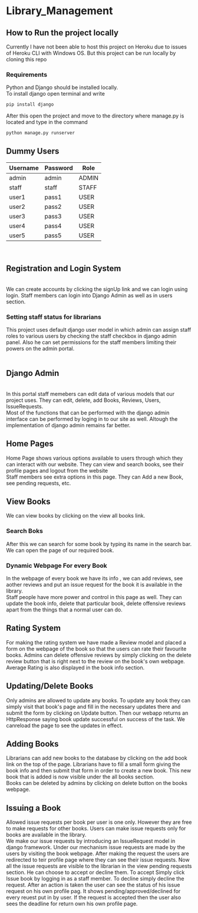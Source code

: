 # Library_Management

## How to Run the project locally
Currently I have not been able to host this project on Heroku due to issues of Heroku CLI with Windows OS. But this project can be run locally by cloning this repo
### Requirements
Python and Django should be installed locally.<br>
To install django open terminal and write 
```bash
pip install django
```
After this open the project and move to the directory where manage.py is located and type in the command
```bash
python manage.py runserver
```
## Dummy Users
|Username|Password|Role  |
|--------|--------|------|
|admin|admin|ADMIN|
|staff|staff|STAFF|
|user1|pass1|USER|
|user2|pass2|USER|
|user3|pass3|USER|
|user4|pass4|USER|
|user5|pass5|USER|
<br>

## Registration and Login System
<br>
We can create accounts by clicking the signUp link and we can login using login. Staff members can login into Django Admin as well as in users section.<br>

### Setting staff status for librarians
This project uses default django user model in which admin can assign staff roles to various users by checking the staff checkbox in django admin panel. Also he can set permissions
for the staff members limiting their powers on the admin portal.<br><br>

## Django Admin
<br>
In this portal staff memebers can edit data of various models that our project uses. They can edit, delete, add Books, Reviews, Users, IssueRequests.<br>
Most of the functions that can be performed with the django admin interface can be performed by loging in to our site as well. Altough the implementation of django admin remains far better.<br>

## Home Pages
Home Page shows various options available to users through which they can interact with our website. They can view and search books, see their profile pages and logout from the website<br>
Staff members see extra options in this page. They can Add a new Book, see pending requests, etc.<br>

## View Books
We can view books by clicking on the view all books link.<br>
### Search Boks
After this we can search for some book by typing its name in the search bar. We can open the page of our required book. 
### Dynamic Webpage For every Book
In the webpage of every book we have its info , we can add reviews, see aother reviews and put an issue request for the book it is available in the library.<br>
Staff people have more power and control in this page as well. They can update the book info, delete that particular book, delete offensive reviews apart from the things that a normal user can do.<br>

## Rating System
For making the rating system we have made a Review model and placed a form on the webpage of the book so that the users can rate their favourite books. Admins can delete offensive reviews by simply clicking on the delete review button that is right next to the review on the book's own webpage. Average Rating is also displayed in the book info section.<br>
## Updating/Delete Books

Only admins are allowed to update any books. To update any book they can simply visit that book's page and fill in the necessary updates there and submit the form by clicking on Update button. Then our webapp returns an HttpResponse saying book update successful on success of the task. We canreload the page to see the updates in effect. <br>
## Adding Books
Librarians can add new books to the database by clicking on the add book link on the top of the page. Librarians have to fill a small form giving the book info and then submit that form in order to create a new book.
This new book that is added is now visible under the all books section.<br>
Books can be deleted by admins by clicking on delete button on the books webpage.<br>

## Issuing a Book
Allowed issue requests per book per user is one only. However they are free to make requests for other books. Users can make issue requests only for books are available in the library.<br>
We make our issue requests by introducing an IssueRequest model in django framework. Under our mechanism issue requests are made by the users by visiting the book webpage. After making the request the users are redirected to teir profile page where they can see their issue requests. Now all the issue requests are visible to the librarian in the view pending requests section. He can choose to accept or decline them. To accept Simply click Issue book by logging in as a staff member. To decline simply decline the request.
After an action is taken the user can see the status of his issue request on his own profile pag. It shows pending/approved/declined for every reuest put in by user. If the request is accepted then the user also sees the deadline for return own his own profile page. 




